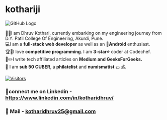 # kothariji
![GitHub Logo](https://github.com/kothariji/kothariji/blob/master/banner.JPG)

👨‍🎓I am Dhruv Kothari, currently embarking on my engineering journey from D.Y. Patil College Of Engineering, Akurdi, Pune. <br />
💻I am a **full-stack web developer** as well as an 📱**Android** enthusiast.<br />
🏆🥇I love **competitive programming**. I am **3-star⭐️** coder at Codechef.<br />
📝✏️I write tech affiliated articles on **Medium and GeeksForGeeks.** <br />
🙌 I am **sub 50 CUBER**, a **philatelist** and **numismatist** 💷 💰.<br />

 [![Visitors](https://visitor-badge.glitch.me/badge?page_id=kothariji.visitor-badge)](https://github.com/kothariji)
 
### 🤝connect me on Linkedin - https://www.linkedin.com/in/kotharidhruv/
### 📩 Mail - kotharidhruv25@gmail.com
